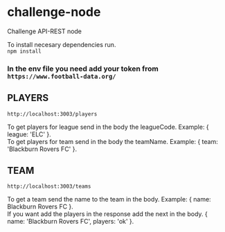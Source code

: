 # challenge-node
Challenge API-REST node

To install necesary dependencies run.  
``` npm install ```


### In the env file you need add your token from ```https://www.football-data.org/ ```


## PLAYERS
```http://localhost:3003/players ```  

To get players for league send in the body the leagueCode. Example: { league: 'ELC' }.  
To get players for team send in the body the teamName. Example: { team: 'Blackburn Rovers FC' }.


## TEAM
```http://localhost:3003/teams ```  

To get a team send the name to the team in the body. Example: { name: Blackburn Rovers FC }.  
If you want add the players in the response add the next in the body. { name: 'Blackburn Rovers FC', players: 'ok' }.
